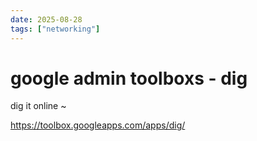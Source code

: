 ```yaml
---
date: 2025-08-28
tags: ["networking"]
---
```


# google admin toolboxs - dig

dig it online ~

https://toolbox.googleapps.com/apps/dig/
